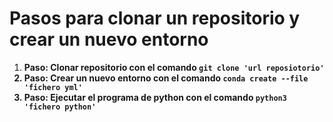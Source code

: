 # Pasos para clonar un repositorio y crear un nuevo entorno
<ol>
	<li><strong>Paso:</string> Clonar repositorio con el comando <code>git clone 'url reposiotorio'</code></li>
	<li><strong>Paso:</strong> Crear un nuevo entorno con el comando <code>conda create --file 'fichero yml'</code></li>
	<li><strong>Paso:</strong> Ejecutar el programa de python con el comando <code>python3 'fichero python'</code></li>
<ol>
